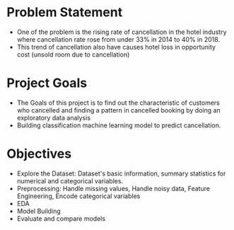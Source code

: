 # Problem Statement
- One of the problem is the rising rate of cancellation in the hotel industry where cancellation rate rose from under 33% in 2014 to 40% in 2018.
- This trend of cancellation also have causes hotel loss in opportunity cost (unsold room due to cancellation)
# Project Goals
- The Goals of this project is to find out the characteristic of customers who cancelled and finding a pattern in cancelled booking by doing an exploratory data analysis
- Building classification machine learning model to predict cancellation.
# Objectives
- Explore the Dataset: Dataset's basic information, summary statistics for numerical and categorical variables.
- Preprocessing: Handle missing values, Handle noisy data, Feature Engineering, Encode categorical variables
- EDA
- Model Building
- Evaluate and compare models
